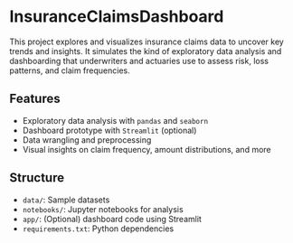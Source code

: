 # InsuranceClaimsDashboard
This project explores and visualizes insurance claims data to uncover key trends and insights. It simulates the kind of exploratory data analysis and dashboarding that underwriters and actuaries use to assess risk, loss patterns, and claim frequencies.

## Features
- Exploratory data analysis with `pandas` and `seaborn`
- Dashboard prototype with `Streamlit` (optional)
- Data wrangling and preprocessing
- Visual insights on claim frequency, amount distributions, and more

## Structure
- `data/`: Sample datasets
- `notebooks/`: Jupyter notebooks for analysis
- `app/`: (Optional) dashboard code using Streamlit
- `requirements.txt`: Python dependencies